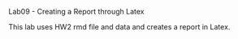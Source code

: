 Lab09 - Creating a Report through Latex

This lab uses HW2 rmd file and data and creates a report in Latex.
